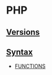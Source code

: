 # PHP

<!-- - [APACHE]() -->
<!-- - [APACHE HTTP SERVER]() -->
<!-- - [HTACCESS]()  -->
<!-- .htaccess -->
<!-- - [APACHE DISTRIBUTION]() -->
<!-- - [XAMP]() -->
<!-- - [MAMP]() -->

<!-- ## Package Manager -->
<!-- - [COMPOSER]() -->

<!-- ## Extension and Application Repository -->

<!-- - [PHP PEAR]() -->

## [Versions](../../../../../KEYWORDS/Versions.md)
<!-- - [PHP4]() -->
<!-- - [PHP5]() -->
<!-- - [PHP6]() -->
<!-- - [PHP7]() -->
<!-- - [PHP8]() -->

<!-- ## Template Engine -->
<!-- - [TWIG]() -->

<!-- ## Libaries -->
<!-- - [PHPMAILER] -->

<!-- ## Frameworks -->

<!-- ### Testing -->
<!-- - [PHPUNIT] -->

<!-- - [YII]() -->
<!-- - [CAKEPHP]() -->
<!-- - [SYMFONY]() -->
<!-- - [LARAVEL]() -->

<!-- ## [Versions](../../../../../KEYWORDS/Versions.md) -->
<!-- - [LARAVEL 6]() -->

<!-- ## Content Management Systems -->
<!-- - [WORDPRESS]() -->

<!-- - [WORDPRESS THEME DEVELOPMENT]() -->
<!-- - [WORDPRESS PLUGIN DEVELOPMENT]() -->
<!-- - [WORDPRESS DIVI DEVELOPMENT]() -->
<!-- - [WORDPRESS WOOCOMMERCE DEVELOPMENT]() -->

<!-- - [CRAFT CMS]() -->

<!-- - [DRUPAL]() -->
<!-- - [JOOMLA]() -->
<!-- - [MAGENTO]() -->

## [Syntax](../../../../../KEYWORDS/Syntax.md)

- [FUNCTIONS]()

<!-- ## Resources -->
<!-- https://en.wikipedia.org/wiki/PHP -->
<!-- https://www.w3schools.com/php/ -->
<!-- https://www.codecademy.com/catalog/language/php -->
<!-- https://developer.mozilla.org/en-US/docs/Glossary/PHP // https://www.php.net/ -->
<!-- https://code.visualstudio.com/docs/languages/php -->